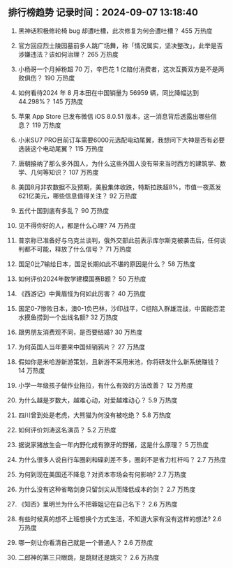 
## 排行榜趋势 记录时间：2024-09-07 13:18:40
  
  1. 黑神话积极修轮椅 bug 却遭吐槽，此次修复为何会遭吐槽？ 455 万热度
    
  2. 官方回应烈士陵园墓前多人跳广场舞，称「情况属实，坚决整改」，此举是否涉嫌违法？该如何治理？ 265 万热度
    
  3. 小杨哥一个月掉粉超 70 万，辛巴花 1 亿赔付消费者，这次互撕双方是不是两败俱伤？ 190 万热度
    
  4. 如何看待2024 年 8 月本田在中国销量为 56959 辆，同比降幅达到 44.298%？ 145 万热度
    
  5. 苹果 App Store 已发布微信 iOS 8.0.51 版本，这一消息背后透露出哪些信息？ 119 万热度
    
  6. 小米SU7 PRO目前订车需要6000元选配电动尾翼，我想问下大神是否有必要选装这个电动尾翼？ 115 万热度
    
  7. 唐朝接纳了那么多外国人，为什么这些外国人没有带来当时西方的建筑学、数学、几何等知识？ 107 万热度
    
  8. 美国8月非农数据不及预期，美股集体收跌，特斯拉跌超8%，市值一夜蒸发621亿美元，哪些信息值得关注？ 92 万热度
    
  9. 五代十国到底有多乱？ 90 万热度
    
  10. 见不得你好的人，都是什么心理? 74 万热度
    
  11. 普京称已准备好与乌克兰谈判，俄外交部此前表示库尔斯克被袭击后，任何谈判都不可能，释放了什么信号？ 71 万热度
    
  12. 国足0比7输给日本，国足长期如此不堪的原因是什么？ 58 万热度
    
  13. 如何评价2024年数学建模国赛B题？ 50 万热度
    
  14. 《西游记》中黄眉怪为何如此厉害？ 40 万热度
    
  15. 国足0-7惨败日本，澳0-1负巴林，沙印战平，C组陷入群雄混战，中国能否混水摸鱼捞到一个出线名额? 32 万热度
    
  16. 跟男朋友消费观不同，是否要结婚? 30 万热度
    
  17. 为何英国人当年要来中国倾销鸦片？ 27 万热度
    
  18. 假如你是米哈游新游策划，且新游不采用米池，你将研发什么新系统赚钱？ 14 万热度
    
  19. 小学一年级孩子做作业拖拉，有什么有效的方法改善？ 12 万热度
    
  20. 为什么越是岁数大，越难心动，对爱越难动心？ 5.9 万热度
    
  21. 四川曾到处是老虎，大熊猫为何没有被吃绝？ 5.8 万热度
    
  22. 如何评价刘涛这名演员？ 5.2 万热度
    
  23. 据说家猪放生会一年内野化成有獠牙的野猪，这是什么原理？ 5 万热度
    
  24. 为什么很多人说自行车圈刹和碟刹差不多，圈刹不是省力杠杆吗？ 2.7 万热度
    
  25. 为何到现在美国还不降息？对资本市场会有何影响? 2.7 万热度
    
  26. 为什么没有这种省略剑身只留剑尖从而降低成本的剑？ 2.7 万热度
    
  27. 《知否》里明兰为什么不把蓉姐记在自己名下？ 2.6 万热度
    
  28. 有些时候真的想不上班想换个方式生活，不知道大家有没有这样的想法? 2.6 万热度
    
  29. 哪一刻让你看清自己就是一个普通人？ 2.6 万热度
    
  30. 二郎神的第三只眼跳，是跳财还是跳灾？ 2.6 万热度
    